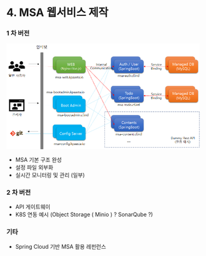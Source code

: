 # 4. MSA 웹서비스 제작

### 1 차 버전 

![](../../.gitbook/assets/image%20%28193%29.png)

* MSA 기본 구조 완성 
* 설정 파일 외부화 
* 실시간 모니터링 및 관리 \(일부\)

### 2 차 버전 

* API 게이트웨이 
* K8S 연동  예시 \(Object Storage \( Minio \) ? SonarQube ?\)

### 기타 

* Spring Cloud 기반 MSA 활용 레펀런스 



